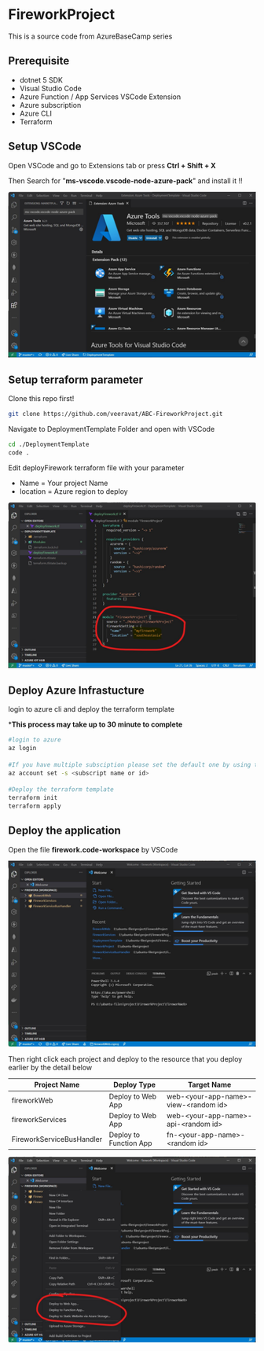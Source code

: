 # **FireworkProject**

This is a source code from AzureBaseCamp series

## **Prerequisite**

* dotnet 5 SDK
* Visual Studio Code
* Azure Function / App Services VSCode Extension
* Azure subscription
* Azure CLI
* Terraform

## **Setup VSCode**

Open VSCode and go to Extensions tab or press **Ctrl + Shift + X**

Then Search for "**ms-vscode.vscode-node-azure-pack**" and install it !!

![Config VS Code Extension](images/configVSCode.jpg)

## **Setup terraform parameter**

Clone this repo first!

```bash
git clone https://github.com/veeravat/ABC-FireworkProject.git
```

Navigate to DeploymentTemplate Folder and open with VSCode

```bash
cd ./DeploymentTemplate
code .
```

Edit deployFirework terraform file with your parameter

* Name = Your project Name
* location = Azure region to deploy

![Terraform Param](/images/terraformParameter.jpg)

## Deploy Azure Infrastucture

login to azure cli and deploy the terraform template

***This process may take up to 30 minute to complete**

```bash
#login to azure
az login

#If you have multiple subsciption please set the default one by using this command
az account set -s <subscript name or id>

#Deploy the terraform template
terraform init
terraform apply
```

## **Deploy the application**

Open the file **firework.code-workspace** by VSCode

![Code Workspace](images/lunchWorkspace.jpg)

Then right click each project and deploy to the resource that you deploy earlier by the detail below

| Project Name              | Deploy Type            | Target Name                              |
| ------------------------- | ---------------------- | ---------------------------------------- |
| fireworkWeb               | Deploy to Web App      | web-\<your-app-name\>-view-\<random id\> |
| fireworkServices          | Deploy to Web App      | web-\<your-app-name\>-api-\<random id\>  |
| FireworkServiceBusHandler | Deploy to Function App | fn-\<your-app-name\>-\<random id\>       |

![Click to deploy](images/clickToDeploy.jpg)
